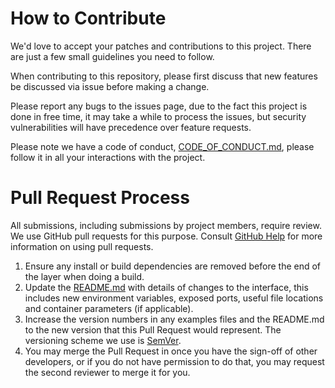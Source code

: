 # How to Contribute

We'd love to accept your patches and contributions to this project. There are just a few small guidelines you need to follow.

When contributing to this repository, please first discuss that new features be discussed via issue before making a change.

Please report any bugs to the issues page, due to the fact this project is done in free time, it may take a while to process the issues, but security vulnerabilities will have precedence over feature requests.

Please note we have a code of conduct, [CODE\_OF\_CONDUCT.md](CODE_OF_CONDUCT.md), please follow it in all your interactions with the project.

# Pull Request Process

All submissions, including submissions by project members, require review. We use GitHub pull requests for this purpose. Consult
[GitHub Help](https://help.github.com/articles/about-pull-requests/) for more information on using pull requests.

1. Ensure any install or build dependencies are removed before the end of the layer when doing a build.
2. Update the [README.md](README.md) with details of changes to the interface, this includes new environment variables, exposed ports, useful file locations and container parameters (if applicable).
3. Increase the version numbers in any examples files and the README.md to the new version that this Pull Request would represent. The versioning scheme we use is [SemVer](http://semver.org/).
4. You may merge the Pull Request in once you have the sign-off of other developers, or if you do not have permission to do that, you may request the second reviewer to merge it for you.
